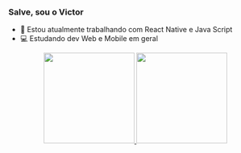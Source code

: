 ### Salve, sou o Victor 

- 🔭 Estou atualmente trabalhando com React Native e Java Script 
- 💻 Estudando dev Web e Mobile em geral

<div align="center">
  <a href="https://github.com/victorlincoln10">
  <img height="180em" src="https://github-readme-stats.vercel.app/api?username=victorlincoln10&show_icons=true&theme=synthwave&include_all_commits=true&count_private=true"/>
  <img height="180em" src="https://github-readme-stats.vercel.app/api/top-langs/?username=victorlincoln10&layout=compact&langs_count=7&theme=synthwave"/>
</div>
